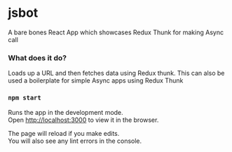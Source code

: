 # jsbot

A bare bones React App which showcases Redux Thunk for making Async call

### What does it do?
Loads up a URL and then fetches data using Redux thunk. This can also be used a boilerplate for simple Async apps using 
Redux Thunk

### `npm start`

Runs the app in the development mode.<br>
Open [http://localhost:3000](http://localhost:3000) to view it in the browser.

The page will reload if you make edits.<br>
You will also see any lint errors in the console.
